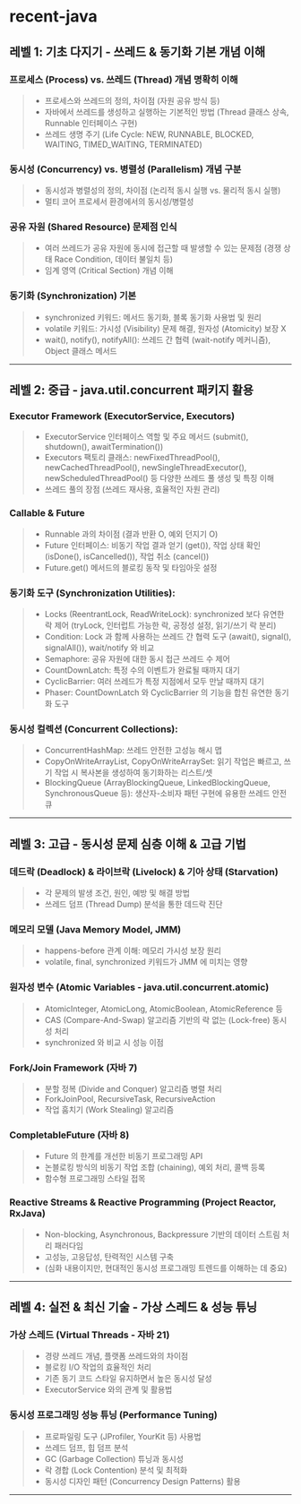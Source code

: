 # recent-java

## 레벨 1: 기초 다지기 - 쓰레드 & 동기화 기본 개념 이해
### 프로세스 (Process) vs. 쓰레드 (Thread) 개념 명확히 이해
> * 프로세스와 쓰레드의 정의, 차이점 (자원 공유 방식 등)
> * 자바에서 쓰레드를 생성하고 실행하는 기본적인 방법 (Thread 클래스 상속, Runnable 인터페이스 구현)
> * 쓰레드 생명 주기 (Life Cycle: NEW, RUNNABLE, BLOCKED, WAITING, TIMED_WAITING, TERMINATED)

### 동시성 (Concurrency) vs. 병렬성 (Parallelism) 개념 구분
> * 동시성과 병렬성의 정의, 차이점 (논리적 동시 실행 vs. 물리적 동시 실행)
> * 멀티 코어 프로세서 환경에서의 동시성/병렬성

### 공유 자원 (Shared Resource) 문제점 인식
> * 여러 쓰레드가 공유 자원에 동시에 접근할 때 발생할 수 있는 문제점 (경쟁 상태 Race Condition, 데이터 불일치 등)
> * 임계 영역 (Critical Section) 개념 이해

### 동기화 (Synchronization) 기본
> * synchronized 키워드: 메서드 동기화, 블록 동기화 사용법 및 원리
> * volatile 키워드: 가시성 (Visibility) 문제 해결, 원자성 (Atomicity) 보장 X
> * wait(), notify(), notifyAll(): 쓰레드 간 협력 (wait-notify 메커니즘), Object 클래스 메서드

---

## 레벨 2: 중급 - java.util.concurrent 패키지 활용
### Executor Framework (ExecutorService, Executors)
> * ExecutorService 인터페이스 역할 및 주요 메서드 (submit(), shutdown(), awaitTermination())
> * Executors 팩토리 클래스: newFixedThreadPool(), newCachedThreadPool(), newSingleThreadExecutor(), newScheduledThreadPool() 등 다양한 쓰레드 풀 생성 및 특징 이해
> * 쓰레드 풀의 장점 (쓰레드 재사용, 효율적인 자원 관리)

### Callable & Future
> * Runnable 과의 차이점 (결과 반환 O, 예외 던지기 O)
> * Future 인터페이스: 비동기 작업 결과 얻기 (get()), 작업 상태 확인 (isDone(), isCancelled()), 작업 취소 (cancel())
> * Future.get() 메서드의 블로킹 동작 및 타임아웃 설정

### 동기화 도구 (Synchronization Utilities):
> * Locks (ReentrantLock, ReadWriteLock): synchronized 보다 유연한 락 제어 (tryLock, 인터럽트 가능한 락, 공정성 설정, 읽기/쓰기 락 분리)
> * Condition: Lock 과 함께 사용하는 쓰레드 간 협력 도구 (await(), signal(), signalAll()), wait/notify 와 비교
> * Semaphore: 공유 자원에 대한 동시 접근 쓰레드 수 제어
> * CountDownLatch: 특정 수의 이벤트가 완료될 때까지 대기
> * CyclicBarrier: 여러 쓰레드가 특정 지점에서 모두 만날 때까지 대기
> * Phaser: CountDownLatch 와 CyclicBarrier 의 기능을 합친 유연한 동기화 도구

### 동시성 컬렉션 (Concurrent Collections):
> * ConcurrentHashMap: 쓰레드 안전한 고성능 해시 맵
> * CopyOnWriteArrayList, CopyOnWriteArraySet: 읽기 작업은 빠르고, 쓰기 작업 시 복사본을 생성하여 동기화하는 리스트/셋
> * BlockingQueue (ArrayBlockingQueue, LinkedBlockingQueue, SynchronousQueue 등): 생산자-소비자 패턴 구현에 유용한 쓰레드 안전 큐

---

## 레벨 3: 고급 - 동시성 문제 심층 이해 & 고급 기법
### 데드락 (Deadlock) & 라이브락 (Livelock) & 기아 상태 (Starvation)
> * 각 문제의 발생 조건, 원인, 예방 및 해결 방법
> * 쓰레드 덤프 (Thread Dump) 분석을 통한 데드락 진단

### 메모리 모델 (Java Memory Model, JMM)
> * happens-before 관계 이해: 메모리 가시성 보장 원리
> * volatile, final, synchronized 키워드가 JMM 에 미치는 영향

### 원자성 변수 (Atomic Variables - java.util.concurrent.atomic)
> * AtomicInteger, AtomicLong, AtomicBoolean, AtomicReference 등
> * CAS (Compare-And-Swap) 알고리즘 기반의 락 없는 (Lock-free) 동시성 처리
> * synchronized 와 비교 시 성능 이점

### Fork/Join Framework (자바 7)
> * 분할 정복 (Divide and Conquer) 알고리즘 병렬 처리
> * ForkJoinPool, RecursiveTask, RecursiveAction
> * 작업 훔치기 (Work Stealing) 알고리즘

### CompletableFuture (자바 8)
> * Future 의 한계를 개선한 비동기 프로그래밍 API
> * 논블로킹 방식의 비동기 작업 조합 (chaining), 예외 처리, 콜백 등록
> * 함수형 프로그래밍 스타일 접목

### Reactive Streams & Reactive Programming (Project Reactor, RxJava)
> * Non-blocking, Asynchronous, Backpressure 기반의 데이터 스트림 처리 패러다임
> * 고성능, 고응답성, 탄력적인 시스템 구축
> * (심화 내용이지만, 현대적인 동시성 프로그래밍 트렌드를 이해하는 데 중요)

---

## 레벨 4: 실전 & 최신 기술 - 가상 스레드 & 성능 튜닝
### 가상 스레드 (Virtual Threads - 자바 21)
> * 경량 쓰레드 개념, 플랫폼 쓰레드와의 차이점
> * 블로킹 I/O 작업의 효율적인 처리
> * 기존 동기 코드 스타일 유지하면서 높은 동시성 달성
> * ExecutorService 와의 관계 및 활용법

### 동시성 프로그래밍 성능 튜닝 (Performance Tuning)
> * 프로파일링 도구 (JProfiler, YourKit 등) 사용법
> * 쓰레드 덤프, 힙 덤프 분석
> * GC (Garbage Collection) 튜닝과 동시성
> * 락 경합 (Lock Contention) 분석 및 최적화
> * 동시성 디자인 패턴 (Concurrency Design Patterns) 활용

---
